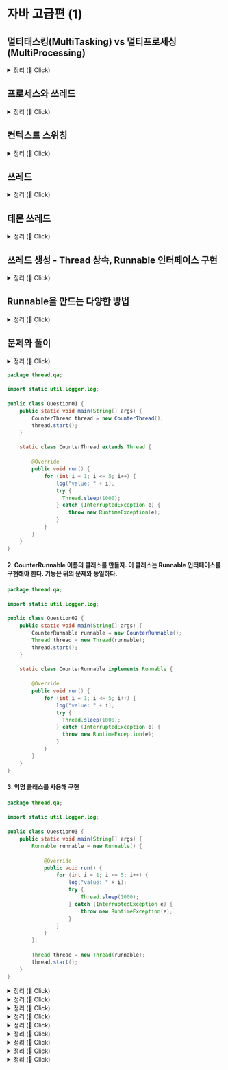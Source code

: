 # 자바 고급편 (1)

## 멀티태스킹(MultiTasking) vs 멀티프로세싱(MultiProcessing)

<details>
   <summary> 정리 (📖 Click)</summary>
<br />

* 멀티태스킹
  * 운영체제 소프트웨어의 관점
  * 단일 CPU가 여러 작업을 동시에 수행하는 것처럼 보이게 하는 것
  * 소프트웨어 기반으로 CPU 시간을 분할하여 각 작업에 할당한다.

* 멀티프로세싱
  * 하드웨어 장비의 관점 
  * 여러 CPU를 사용하여 동시에 여러 작업을 수행하는 것

-----------------------
</details>

## 프로세스와 쓰레드

<details>
   <summary> 정리 (📖 Click)</summary>
<br />

* 프로세스
  * 실행 중인 프로그램
  * 각 프로세스는 독립적인 메모리 공간을 보유하며 운영체제에서 별도의 작업 단위로 분리해서 관리된다.
  * 각 프로세스는 별도의 메모리 공간을 가지기 때문에 서로 간섭하지 않는다.
  * 프로세스는 서로 격리되어 관리되기 때문에 하나의 프로세스가 충돌해도 다른 프로세스에는 영향을 미치지 않는다.
  * 특정 프로세스에 심각한 문제가 발생하면 해당 프로세스만 종료되고 다른 프로세스에 영향을 주지 않는다.

![img.png](img.png)

* 프로세스 구성
  * 코드 : 실행할 프로그램의 코드가 저장되는 부분
  * 힙 : 동적으로 할당되는 메모리 영역
  * 스택 : 메서드 호출 시 생성되는 지역 변수와 반환 주소가 저장되는 영역
  * 데이터 : 전역 변수 및 정적 변수가 저장되는 부분

* 쓰레드
  * 프로세스는 하나 이상의 쓰레드를 반드시 포함한다.
  * 모든 쓰레드는 프로세스 내의 코드, 데이터, 힙을 공유한다.
  * 각 쓰레드는 개별 스택을 가지고 있다.

* 단일 쓰레드 vs 멀티 쓰레드
  * 단일 쓰레드 : 한 프로세스 내에 하나의 쓰레드만 존재
  * 멀티 쓰레드 : 한 프로세스 내에 여러 쓰레드가 존재

-----------------------
</details>

## 컨텍스트 스위칭

<details>
   <summary> 정리 (📖 Click)</summary>
<br />

* 현재 작업하는 문맥을 변경하는 것
  * 예를 들어, 쓰레드 A와 쓰레드 B가 있다고 가정하자.
  * 쓰레드 A를 잠시 멈추고 쓰레드 B를 실행하고자 할 때, 쓰레드 B의 작업이 끝나고 쓰레드 A로 그냥 돌아갈 수 없다.
  * CPU에서 쓰레드를 실행하는데, 쓰레드 A의 코드가 어디까지 수행되었는지 위치를 찾아야 한다.
  * 또한 쓰레드 A에서 계산하던 변수들의 값을 다시 CPU로 불러들여야 한다.
  * 이런 과정을 컨텍스트 스위칭이라고 한다.

* 컨텍스트 스위칭 시 걸리는 시간은 아주 짧으나 쓰레드가 매우 많아지게 된다면 이 비용이 커질 수 있다.
<p>

* CPU 바운드 작업 vs I/O 바운드 작업
  * CPU 바운드 작업
    * CPU의 연산 능력을 많이 요구하는 작업
    * 이러한 작업은 주로 계산, 데이터 처리, 알고리즘 실행 등 CPU 처리 속도가 작업 완료 시간을 결정하는 경우
  * I/O 바운드 작업
    * 디스크, 네트워크, 파일 시스템 등과 같은 입출력(I/O) 작업을 많이 요구하는 작업
    * 이런 작업은 I/O 작업이 완료될 때까지 대기 시간이 많이 발생하며, CPU는 상대적으로 유휴 상태에 있는 경우가 많다.
    * 데이터베이스 쿼리 처리, 파일 읽기/쓰기, 네트워크 통신, 사용자 입력 처리

-----------------------
</details>

## 쓰레드

<details>
   <summary> 정리 (📖 Click)</summary>
<br />

* 쓰레드 간 실행 순서는 보장되지 않는다.
* `start()` vs `run()`

![img_1.png](img_1.png)

* **실행 결과를 보면 새로 생성한 쓰레드가 `run()`을 실행하는 것이 아니라 `main` 쓰레드가 `run()`을 실행하는 것을 볼 수 있다.**
* 자바를 처음 실행하면 `main` 쓰레드가 `main()` 메서드를 호출하면서 시작한다.
* `main` 쓰레드가 HelloThread에 있는 `run()`이라는 메서드를 호출한다.
* `main` 쓰레드가 `run()` 메서드를 실행했기 때문에 `main` 쓰레드가 사용하는 스택 위에 `run()` 스택 프레임이 올라간다.
* 결론 : `start()` 메서드를 호출해야지 `run()` 메서드를 호출하면 안 된다.

-----------------------
</details>

## 데몬 쓰레드

<details>
   <summary> 정리 (📖 Click)</summary>
<br />

* 백그라운드에서 보조적인 작업을 수행하는 쓰레드
* 모든 사용자 쓰레드가 종료되면 데몬 쓰레드는 자동으로 종료된다.
* JVM은 데몬 쓰레드의 실행 완료를 기다리지 않고 종료된다. 데몬 쓰레드가 아닌 모든 쓰레드가 종료되면 자바 프로그램도 종료된다.

```java
package thread;

public class DaemonThreadMain {
	public static void main(String[] args) {
		System.out.println(Thread.currentThread().getName() + ": Main 쓰레드 실행");

		DaemonThread daemonThread = new DaemonThread();
		daemonThread.setDaemon(true);	// 데몬 쓰레드 여부
		daemonThread.start();

		System.out.println(Thread.currentThread().getName() + ": Main 쓰레드 종료");
	}

	static class DaemonThread extends Thread {

		@Override
		public void run() {
			System.out.println(Thread.currentThread().getName() + ": 데몬 쓰레드 실행");
			try {
				Thread.sleep(10000);
			} catch (InterruptedException e) {
				throw new RuntimeException(e);
			}
			System.out.println(Thread.currentThread().getName() + ": 데몬 쓰레드 종료");
		}
	}
}
```

* 위와 같이 `setDaemon()`를 `true`로 지정하여 데몬 쓰레드로 만들면 Main 쓰레드가 데몬 쓰레드를 기다리지 않는다.
* 하지만 `false`로 지정하면 데몬 쓰레드가 아닌 사용자 쓰레드가 되므로 Main 쓰레드는 모든 쓰레드가 끝날 때까지 기다리게 된다.

-----------------------
</details>

## 쓰레드 생성 - Thread 상속, Runnable 인터페이스 구현

<details>
   <summary> 정리 (📖 Click)</summary>
<br />

* 쓰레드를 사용하는 방법으로는 두 가지 방법이 있다.
  * Thread 클래스를 상속받기
  * Runnable 인터페이스를 구현하기
* 위와 같은 두 가지 방법이 존재하지만 쓰레드를 생성할 때는 Thread 클래스를 상속하는 방법보다 Runnable 인터페이스를 구현하는 방식이 더 나은 선택이다.

<p>

* Thread 클래스 상속 방식
  * 장점
    * 간단한 구현 : Thread 클래스를 상속받아 `run()` 메서드만 재정의하면 된다.
  * 단점
    * 상속의 제한 : 자바는 단일 상속만을 허용(다이아몬드 문제 때문에)하므로 이미 다른 클래스를 상속받고 있는 경우 Thread 클래스를 상속받기 어렵다.
    * 유연성 부족 : 인터페이스를 사용하는 방법에 비해 유연성이 떨어진다.

* Runnable 인터페이스 구현 방식
  * 장점
    * 상속의 자유로움 : Runnable 인터페이스 방식은 다른 클래스를 상속받아도 문제없이 구현할 수 있다.
    * 코드의 분리 : 쓰레드와 실행할 작업을 분리하여 코드 가독성을 높일 수 있다.
    * 여러 쓰레드가 동일한 Runnable 객체를 공유할 수 있어 자원 관리를 효율적으로 할 수 있다.
  * 단점
    * 코드가 약간 복잡해질 수 있다. Runnable 객체를 생성하고 Thread에 전달해야 한다.

```java
package thread;

public class HelloRunnableMain {
	public static void main(String[] args) {
		System.out.println(Thread.currentThread().getName() + ": start");

		HelloRunnable hello = new HelloRunnable();  // Runnable 객체 생성
		Thread thread = new Thread(hello);          // Thread에 전달
		thread.start();

		System.out.println(Thread.currentThread().getName() + ": end");
	}
}
```

-----------------------
</details>

##  Runnable을 만드는 다양한 방법

<details>
   <summary> 정리 (📖 Click)</summary>
<br />

* 정적 중첩 클래스

```java
static class InnerRunnable implements Runnable {
    @Override
    public void run() {
       log("run()");
    }
}
```

* 익명 클래스

```java
Runnable runnable = new Runnable() {
    @Override
    public void run() {
        log("run()");
    }
};
```

* 람다식 형태

```java
Runnable runnable = () -> log("run()");
```

-----------------------
</details>

## 문제와 풀이

<details>
   <summary> 정리 (📖 Click)</summary>
<br />

#### 1. Thread 클래스를 상속받은 CounterThread 쓰레드 클래스를 만들고 1부터 5까지 숫자를 1초 간격으로 출력해야 한다.

-----------------------
</details>

```java
package thread.qa;

import static util.Logger.log;

public class Question01 {
    public static void main(String[] args) {
        CounterThread thread = new CounterThread();
        thread.start();
    }

    static class CounterThread extends Thread {

        @Override
        public void run() {
            for (int i = 1; i <= 5; i++) {
                log("value: " + i);
                try {
                  Thread.sleep(1000);
                } catch (InterruptedException e) {
                    throw new RuntimeException(e);
                }
            }
        }
    }
}
```
#### 2. CounterRunnable 이름의 클래스를 만들자. 이 클래스는 Runnable 인터페이스를 구현해야 한다. 기능은 위의 문제와 동일하다.

```java
package thread.qa;

import static util.Logger.log;

public class Question02 {
    public static void main(String[] args) {
        CounterRunnable runnable = new CounterRunnable();
        Thread thread = new Thread(runnable);
        thread.start();
    }
  
    static class CounterRunnable implements Runnable {
  
        @Override
        public void run() {
            for (int i = 1; i <= 5; i++) {
                log("value: " + i);
                try {
                  Thread.sleep(1000);
                } catch (InterruptedException e) {
                  throw new RuntimeException(e);
                }
            }
        }
    }
}
```
#### 3. 익명 클래스를 사용해 구현

```java
package thread.qa;

import static util.Logger.log;

public class Question03 {
    public static void main(String[] args) {
        Runnable runnable = new Runnable() {
    
            @Override
            public void run() {
                for (int i = 1; i <= 5; i++) {
                    log("value: " + i);
                    try {
                        Thread.sleep(1000);
                    } catch (InterruptedException e) {
                        throw new RuntimeException(e);
                    }
                }
            }
        };
		
        Thread thread = new Thread(runnable);
        thread.start();
    }
}
```


<details>
   <summary> 정리 (📖 Click)</summary>
<br />


-----------------------
</details>



<details>
   <summary> 정리 (📖 Click)</summary>
<br />


-----------------------
</details>



<details>
   <summary> 정리 (📖 Click)</summary>
<br />


-----------------------
</details>



<details>
   <summary> 정리 (📖 Click)</summary>
<br />


-----------------------
</details>



<details>
   <summary> 정리 (📖 Click)</summary>
<br />


-----------------------
</details>



<details>
   <summary> 정리 (📖 Click)</summary>
<br />


-----------------------
</details>



<details>
   <summary> 정리 (📖 Click)</summary>
<br />


-----------------------
</details>



<details>
   <summary> 정리 (📖 Click)</summary>
<br />


-----------------------
</details>



<details>
   <summary> 정리 (📖 Click)</summary>
<br />


-----------------------
</details>
